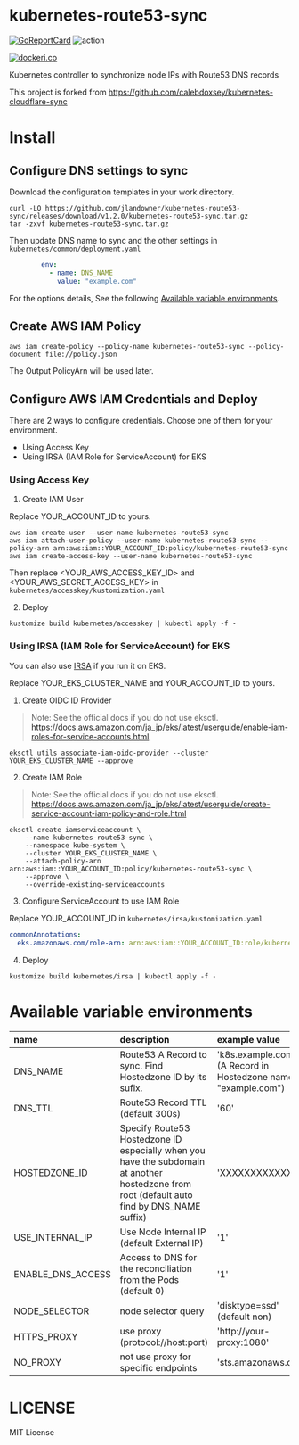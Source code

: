 # kubernetes-route53-sync

[![GoReportCard](https://goreportcard.com/badge/github.com/jlandowner/kubernetes-route53-sync)](https://goreportcard.com/report/github.com/jlandowner/kubernetes-route53-sync)
![action](https://github.com/jlandowner/kubernetes-route53-sync/workflows/release/badge.svg)

[![dockeri.co](https://dockeri.co/image/jlandowner/kubernetes-route53-sync)](https://hub.docker.com/r/jlandowner/kubernetes-route53-sync)

Kubernetes controller to synchronize node IPs with Route53 DNS records

This project is forked from https://github.com/calebdoxsey/kubernetes-cloudflare-sync

# Install
## Configure DNS settings to sync
Download the configuration templates in your work directory.

```shell
curl -LO https://github.com/jlandowner/kubernetes-route53-sync/releases/download/v1.2.0/kubernetes-route53-sync.tar.gz
tar -zxvf kubernetes-route53-sync.tar.gz 
```

Then update DNS name to sync and the other settings in `kubernetes/common/deployment.yaml`

```yaml
        env:
          - name: DNS_NAME
            value: "example.com"
```

For the options details, See the following [Available variable environments](https://github.com/jlandowner/kubernetes-route53-sync#available-variable-environments).

## Create AWS IAM Policy

```shell
aws iam create-policy --policy-name kubernetes-route53-sync --policy-document file://policy.json
```

The Output PolicyArn will be used later.

## Configure AWS IAM Credentials and Deploy

There are 2 ways to configure credentials. Choose one of them for your environment.

- Using Access Key
- Using IRSA (IAM Role for ServiceAccount) for EKS

### Using Access Key

1. Create IAM User

Replace YOUR_ACCOUNT_ID to yours.

```shell
aws iam create-user --user-name kubernetes-route53-sync
aws iam attach-user-policy --user-name kubernetes-route53-sync --policy-arn arn:aws:iam::YOUR_ACCOUNT_ID:policy/kubernetes-route53-sync
aws iam create-access-key --user-name kubernetes-route53-sync
```

Then replace <YOUR_AWS_ACCESS_KEY_ID> and <YOUR_AWS_SECRET_ACCESS_KEY> in `kubernetes/accesskey/kustomization.yaml`

2. Deploy

```shell
kustomize build kubernetes/accesskey | kubectl apply -f -
```

### Using IRSA (IAM Role for ServiceAccount) for EKS

You can also use [IRSA](https://docs.aws.amazon.com/ja_jp/eks/latest/userguide/iam-roles-for-service-accounts.html) if you run it on EKS.

Replace YOUR_EKS_CLUSTER_NAME and YOUR_ACCOUNT_ID to yours.

1. Create OIDC ID Provider

>Note: See the official docs if you do not use eksctl.
 https://docs.aws.amazon.com/ja_jp/eks/latest/userguide/enable-iam-roles-for-service-accounts.html

```shell
eksctl utils associate-iam-oidc-provider --cluster YOUR_EKS_CLUSTER_NAME --approve
```

2. Create IAM Role

>Note: See the official docs if you do not use eksctl.
 https://docs.aws.amazon.com/ja_jp/eks/latest/userguide/create-service-account-iam-policy-and-role.html

```shell
eksctl create iamserviceaccount \
    --name kubernetes-route53-sync \
    --namespace kube-system \
    --cluster YOUR_EKS_CLUSTER_NAME \
    --attach-policy-arn arn:aws:iam::YOUR_ACCOUNT_ID:policy/kubernetes-route53-sync \
    --approve \
    --override-existing-serviceaccounts
```

3. Configure ServiceAccount to use IAM Role

Replace YOUR_ACCOUNT_ID in `kubernetes/irsa/kustomization.yaml`

```yaml
commonAnnotations:
  eks.amazonaws.com/role-arn: arn:aws:iam::YOUR_ACCOUNT_ID:role/kubernetes-route53-sync
```

4. Deploy

```shell
kustomize build kubernetes/irsa | kubectl apply -f -
```

# Available variable environments
|name|description|example value|required|
|:--|:--|:--|:--|
|DNS_NAME|Route53 A Record to sync. Find Hostedzone ID by its sufix. |'k8s.example.com' (A Record in Hostedzone named "example.com")|true|
|DNS_TTL|Route53 Record TTL (default 300s)|'60'|false|
|HOSTEDZONE_ID|Specify Route53 Hostedzone ID especially when you have the subdomain at another hostedzone from root (default auto find by DNS_NAME suffix)|'XXXXXXXXXXXXX'|false|
|USE_INTERNAL_IP|Use Node Internal IP (default External IP)|'1'|false|
|ENABLE_DNS_ACCESS|Access to DNS for the reconciliation from the Pods (default 0)|'1'|false|
|NODE_SELECTOR|node selector query|'disktype=ssd' (default non)|false|
|HTTPS_PROXY|use proxy (protocol://host:port)|'http://your-proxy:1080'|false|
|NO_PROXY|not use proxy for specific endpoints|'sts.amazonaws.com'|false|

# LICENSE
MIT License

